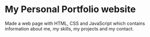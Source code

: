 # My Personal Portfolio website

Made a web page with HTML, CSS and JavaScript which contains information about me, my skills, my projects and my contact.

